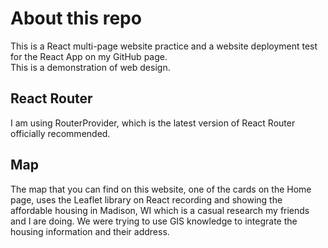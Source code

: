 # About this repo
This is a React multi-page website practice and a website deployment test for the React App on my GitHub page.<br>
This is a demonstration of web design.

## React Router
I am using RouterProvider, which is the latest version of React Router officially recommended.

## Map
The map that you can find on this website, one of the cards on the Home page, uses the Leaflet library on React recording and showing the affordable housing in Madison, WI which is a casual research my friends and I are doing. We were trying to use GIS knowledge to integrate the housing information and their address.
